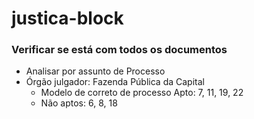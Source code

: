 # justica-block
### Verificar se está com todos os documentos
- Analisar por assunto de Processo
- Órgão julgador: Fazenda Pública da Capital
  - Modelo de correto de processo Apto: 7, 11, 19, 22
  - Não aptos: 6, 8, 18
